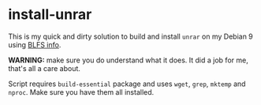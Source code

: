 # install-unrar

This is my quick and dirty solution to build and install `unrar` on my Debian 9 using [BLFS info](http://www.linuxfromscratch.org/blfs/view/svn/general/unrar.html).

**WARNING:** make sure you do understand what it does. It did a job for me, that's all a care about.

Script requires `build-essential` package and uses `wget`, `grep`, `mktemp` and `nproc`. Make sure you have them all installed.